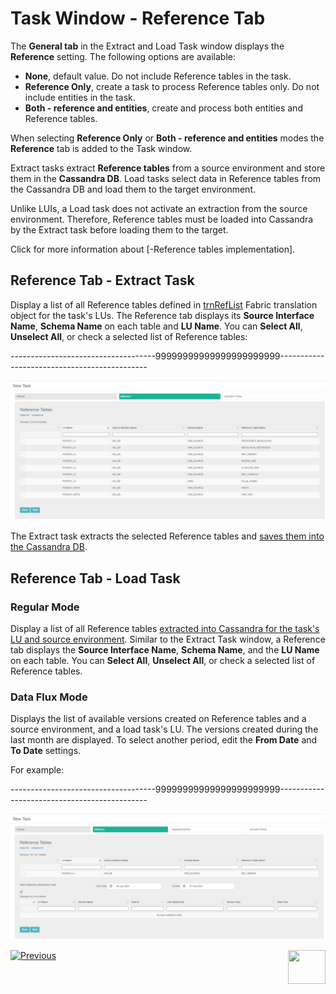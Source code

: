 # Task Window - Reference Tab

The **General tab** in the Extract and Load Task window displays the **Reference** setting. The following options are available:

- **None**, default value. Do not include Reference tables in the task.
- **Reference Only**, create a task to process Reference tables only. Do not include entities in the task.
- **Both - reference and entities**, create and process both entities and Reference tables.

When selecting **Reference Only** or **Both - reference and entities** modes the **Reference** tab is added to the Task window.   

Extract tasks extract **Reference tables** from a source environment and store them in the **Cassandra DB**.  Load tasks select data in Reference tables from the Cassandra DB and load them to the target environment.

Unlike LUIs, a Load task does not activate an extraction from the source environment. Therefore, Reference tables must be loaded into Cassandra by the Extract task before loading them to the target.

Click for more information about [-Reference tables implementation].

## Reference Tab - Extract Task

Display a list of all Reference tables defined in [trnRefList](articles/TDM/tdm_implementation/04_fabric_tdm_library.md#trnreflist) Fabric translation object for the task's LUs. The Reference tab displays its **Source Interface Name**, **Schema Name** on each table and **LU Name**. You can **Select All**, **Unselect All**, or check a selected list of Reference tables:

------------------------------------99999999999999999999999---------------------------------------------

![reference](images/task_reference_tab.png)

The Extract task extracts the selected Reference tables and [saves them into the Cassandra DB](/articles/TDM/tdm_architecture/05_tdm_%20reference_processes.md#tdm-lu---tdmcopyreftablesfortdm-job). 



## Reference Tab - Load Task

### Regular Mode

Display a list of all Reference tables [extracted into Cassandra for the task's LU and source environment](/articles/TDM/tdm_architecture/05_tdm_%20reference_processes.md#tdm-lu---tdmcopyreftablesfortdm-job). Similar to the Extract Task window, a Reference tab displays the **Source Interface Name**, **Schema Name**, and the **LU Name** on each table. You can **Select All**, **Unselect All**, or check a selected list of Reference tables.

### Data Flux Mode

Displays the list of available versions created on Reference tables and a source environment, and a load task's LU. The versions created during the last month are displayed. To select another period, edit the **From Date** and **To Date** settings.

For example:

------------------------------------99999999999999999999999---------------------------------------------

![reference](images/task_reference_tab_dataflux.png)





 [![Previous](/articles/images/Previous.png)](23_task_globals_tab.md)[<img align="right" width="60" height="54" src="/articles/images/Next.png">](25_task_tdmdb_tables.md)

